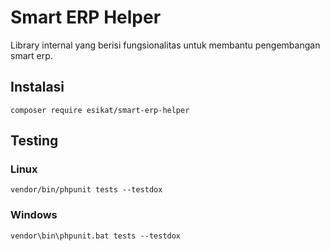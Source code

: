 # Smart ERP Helper

Library internal yang berisi fungsionalitas untuk membantu pengembangan smart erp.

## Instalasi
```
composer require esikat/smart-erp-helper
```

## Testing
### Linux
```
vendor/bin/phpunit tests --testdox
```
### Windows
```
vendor\bin\phpunit.bat tests --testdox
```